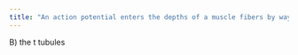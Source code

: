 ```yaml
---
title: "An action potential enters the depths of a muscle fibers by way of ____________. A) diffusion B) the t tubules C) the calcium ion channels D) he sarcoplasmic reticulum E) the actin myofilament"
---
```

B) the t tubules

